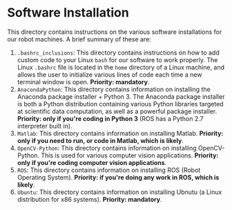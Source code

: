 # Software Installation
This directory contains instructions on the various software installations for our robot machines.  A brief summary of these are:

   1. `.bashrc_inclusions`: This directory contains instructions on how to add custom code to your Linux `bash` for our software to work properly.  The Linux `.bashrc` file is located in the `home` directory of a Linux machine, and allows the user to initialize various lines of code each time a new terminal window is open.  __Priority: mandatory__.
   2. `AnacondaPython`: This directory contains information on installing the Anaconda package installer + Python 3.  The Anaconda package installer is both a Python distribution containing various Python libraries targeted at scientific data computation, as well as a powerful package installer.  __Priority: only if you're coding in Python 3__ (ROS has a Python 2.7 interpreter built in).
   3. `Matlab`: This directory contains information on installing Matlab.  __Priority: only if you need to run, or code in Matlab, which is likely__.
   4. `OpenCV-Python`: This directory contains information on installing OpenCV-Python.  This is used for various computer vision applications.  __Priority: only if you're coding computer vision applications__.
   5. `ROS`: This directory contains information on installing ROS (Robot Operating System).  __Priority: if you're doing any work in ROS, which is likely__.
   7. `Ubuntu`: This directory contains information on installing Ubnutu (a Linux distribution for x86 systems).  __Priority: mandatory__.
